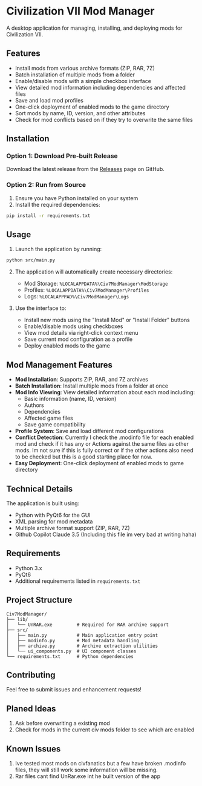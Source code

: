 # Civilization VII Mod Manager

A desktop application for managing, installing, and deploying mods for Civilization VII.

## Features

- Install mods from various archive formats (ZIP, RAR, 7Z)
- Batch installation of multiple mods from a folder
- Enable/disable mods with a simple checkbox interface
- View detailed mod information including dependencies and affected files
- Save and load mod profiles
- One-click deployment of enabled mods to the game directory
- Sort mods by name, ID, version, and other attributes
- Check for mod conflicts based on if they try to overwrite the same files

## Installation

### Option 1: Download Pre-built Release
Download the latest release from the [Releases](https://github.com/emmy-sama/Civ7ModManager/releases) page on GitHub.

### Option 2: Run from Source
1. Ensure you have Python installed on your system
2. Install the required dependencies:
```bash
pip install -r requirements.txt
```

## Usage

1. Launch the application by running:
```bash
python src/main.py
```

2. The application will automatically create necessary directories:
   - Mod Storage: `%LOCALAPPDATA%\Civ7ModManager\ModStorage`
   - Profiles: `%LOCALAPPDATA%\Civ7ModManager\Profiles`
   - Logs: `%LOCALAPPPAD%\Civ7ModManager\Logs`

3. Use the interface to:
   - Install new mods using the "Install Mod" or "Install Folder" buttons
   - Enable/disable mods using checkboxes
   - View mod details via right-click context menu
   - Save current mod configuration as a profile
   - Deploy enabled mods to the game

## Mod Management Features

- **Mod Installation**: Supports ZIP, RAR, and 7Z archives
- **Batch Installation**: Install multiple mods from a folder at once
- **Mod Info Viewing**: View detailed information about each mod including:
  - Basic information (name, ID, version)
  - Authors
  - Dependencies
  - Affected game files
  - Save game compatibility
- **Profile System**: Save and load different mod configurations
- **Conflict Detection**: Currently I check the .modinfo file for each enabled mod
and check if it has any <ImportFile> or <UIScripts> Actions against the same files as other mods.
Im not sure if this is fully correct or if the other actions also need to be checked but this is a
good starting place for now.
- **Easy Deployment**: One-click deployment of enabled mods to game directory

## Technical Details

The application is built using:
- Python with PyQt6 for the GUI
- XML parsing for mod metadata
- Multiple archive format support (ZIP, RAR, 7Z)
- Github Copilot Claude 3.5 (Including this file im very bad at writing haha)

## Requirements

- Python 3.x
- PyQt6
- Additional requirements listed in `requirements.txt`

## Project Structure

```
Civ7ModManager/
├── lib/
│   └── UnRAR.exe         # Required for RAR archive support
├── src/
│   ├── main.py           # Main application entry point
│   ├── modinfo.py        # Mod metadata handling
│   ├── archive.py        # Archive extraction utilities
│   └── ui_components.py  # UI component classes
└── requirements.txt      # Python dependencies
```

## Contributing

Feel free to submit issues and enhancement requests!

## Planed Ideas
1. Ask before overwriting a existing mod
2. Check for mods in the current civ mods folder to see which are enabled

## Known Issues
1. Ive tested most mods on civfanatics but a few have broken .modinfo files,
   they will still work some information will be missing.
2. Rar files cant find UnRar.exe int he built version of the app